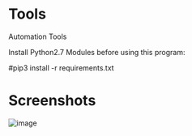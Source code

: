 # Tools
Automation Tools

Install Python2.7 Modules before using this program:

#pip3 install -r requirements.txt


# Screenshots

![image](https://user-images.githubusercontent.com/65465491/82484371-78a68500-9af7-11ea-8f28-f73cf693ee23.png)

